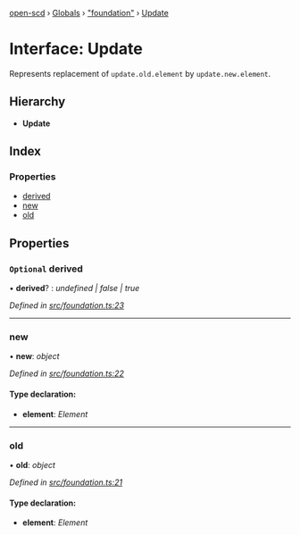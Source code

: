 [open-scd](../README.md) › [Globals](../globals.md) › ["foundation"](../modules/_foundation_.md) › [Update](_foundation_.update.md)

# Interface: Update

Represents replacement of `update.old.element` by `update.new.element`.

## Hierarchy

* **Update**

## Index

### Properties

* [derived](_foundation_.update.md#optional-derived)
* [new](_foundation_.update.md#new)
* [old](_foundation_.update.md#old)

## Properties

### `Optional` derived

• **derived**? : *undefined | false | true*

*Defined in [src/foundation.ts:23](https://github.com/openscd/open-scd/blob/b478bde/src/foundation.ts#L23)*

___

###  new

• **new**: *object*

*Defined in [src/foundation.ts:22](https://github.com/openscd/open-scd/blob/b478bde/src/foundation.ts#L22)*

#### Type declaration:

* **element**: *Element*

___

###  old

• **old**: *object*

*Defined in [src/foundation.ts:21](https://github.com/openscd/open-scd/blob/b478bde/src/foundation.ts#L21)*

#### Type declaration:

* **element**: *Element*

